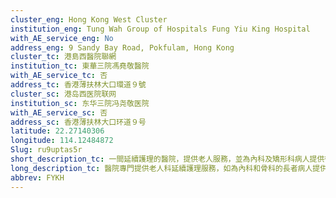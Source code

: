 ```yaml
---
cluster_eng: Hong Kong West Cluster
institution_eng: Tung Wah Group of Hospitals Fung Yiu King Hospital
with_AE_service_eng: No
address_eng: 9 Sandy Bay Road, Pokfulam, Hong Kong
cluster_tc: 港島西醫院聯網
institution_tc: 東華三院馮堯敬醫院
with_AE_service_tc: 否
address_tc: 香港薄扶林大口環道９號
cluster_sc: 港岛西医院联网
institution_sc: 东华三院冯尧敬医院
with_AE_service_sc: 否
address_sc: 香港薄扶林大口环道９号
latitude: 22.27140306
longitude: 114.12484872
Slug: ru9uptas5r
short_description_tc: 一間延續護理的醫院，提供老人服務，並為內科及矯形科病人提供復康及療養服務；透過社區老人評估小組為區內老人提供外展服務。
long_description_tc: 醫院專門提供老人科延續護理服務，如為內科和骨科的長者病人提供復康和療養服務；此外，亦設立了社區老人評估小組以及老人科日間醫院。
abbrev: FYKH
---
```

